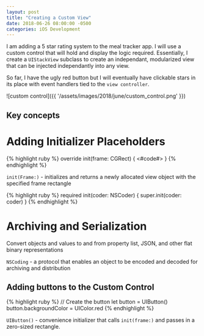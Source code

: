 ```yaml
---
layout: post
title: "Creating a Custom View"
date: 2018-06-26 08:00:00 -0500
categories: iOS Development 
---
```


I am adding a 5 star rating system to the meal tracker app. I will use a custom control that will hold and display the logic required. Essentially, I create a `UIStackView` subclass to create an independant, modularized view that can be injected independantly into any view. 

So far, I have the ugly red button but I will eventually have clickable stars in its place with event handlers tied to the `view controller`. 

![custom control]({{ '/assets/images/2018/june/custom_control.png' }})

## Key concepts

# Adding Initializer Placeholders
{% highlight ruby %}
override init(frame: CGRect) {
    <#code#>
}
{% endhighlight %}

`init(Frame:)` - initializes and returns a newly allocated view object with the specified frame rectangle

{% highlight ruby %}
required init(coder: NSCoder) {
	super.init(coder: coder)
}
{% endhighlight %}

# Archiving and Serialization 
Convert objects and values to and from property list, JSON, and other flat binary representations

`NSCoding` - a protocol that enables an object to be encoded and decoded for archiving and distribution

## Adding buttons to the Custom Control

{% highlight ruby %}
// Create the button
let button = UIButton()
button.backgroundColor = UIColor.red
{% endhighlight %}

`UIButton()` - convenience initializer that calls `init(frame:)` and passes in a zero-sized rectangle.


